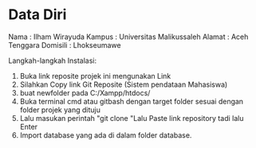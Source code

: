 # Data Diri 
Nama : Ilham Wirayuda
Kampus : Universitas Malikussaleh
Alamat : Aceh Tenggara
Domisili : Lhokseumawe

Langkah-langkah Instalasi:
1. Buka link reposite projek ini mengunakan Link 
2. Silahkan Copy link Git Reposite (Sistem pendataan Mahasiswa)
3. buat newfolder pada C:/Xampp/htdocs/
4. Buka terminal cmd atau gitbash dengan target folder sesuai dengan folder projek yang dituju
5. Lalu masukan perintah "git clone "Lalu Paste link repository tadi lalu Enter 
6. Import database yang ada di dalam folder database.